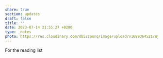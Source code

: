 ```yaml
---
share: true
section: updates
draft: false
title: ""
date: 2023-07-14 21:55:27 +0200
type: _notes
photo: https://res.cloudinary.com/dbi2zounq/image/upload/v1689364521/uynichnyrqrkvsqa6msr.jpg
---
```



For the reading list
